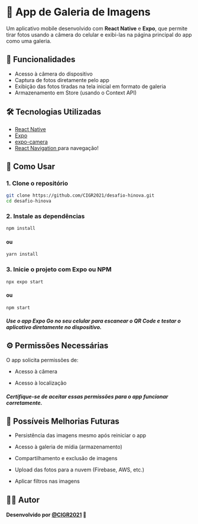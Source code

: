 # 📸 App de Galeria de Imagens

Um aplicativo mobile desenvolvido com **React Native** e **Expo**, que permite tirar fotos usando a câmera do celular e exibi-las na página principal do app como uma galeria.

## 🚀 Funcionalidades

- Acesso à câmera do dispositivo
- Captura de fotos diretamente pelo app
- Exibição das fotos tiradas na tela inicial em formato de galeria
- Armazenamento em Store (usando o Context API)

## 🛠️ Tecnologias Utilizadas

- [React Native](https://reactnative.dev/)
- [Expo](https://expo.dev/)
- [expo-camera](https://docs.expo.dev/versions/latest/sdk/camera/)
- [React Navigation ](https://reactnavigation.org/) para navegação!

## 📱 Como Usar

### 1. Clone o repositório

```bash
git clone https://github.com/CIGR2021/desafio-hinova.git
cd desafio-hinova
```

### 2. Instale as dependências
```bash
npm install
```
#### ou
```bash
yarn install
```

### 3. Inicie o projeto com Expo ou NPM
```bash
npx expo start
```
#### ou
```bash
npm start
```

##### Use o app Expo Go no seu celular para escanear o QR Code e testar o aplicativo diretamente no dispositivo.

## ⚙️ Permissões Necessárias
O app solicita permissões de:

- Acesso à câmera

- Acesso à localização

##### Certifique-se de aceitar essas permissões para o app funcionar corretamente.

## 📌 Possíveis Melhorias Futuras
- Persistência das imagens mesmo após reiniciar o app

- Acesso à galeria de mídia (armazenamento)

- Compartilhamento e exclusão de imagens

- Upload das fotos para a nuvem (Firebase, AWS, etc.)

- Aplicar filtros nas imagens

## 👨‍💻 Autor
#### Desenvolvido por [@CIGR2021](https://github.com/CIGR2021) 💙
